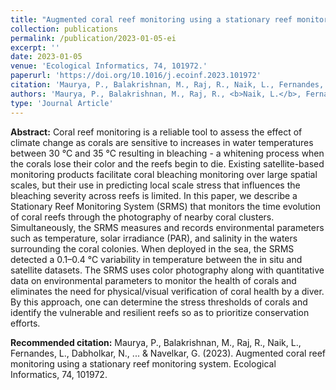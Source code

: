 ```yaml
---
title: "Augmented coral reef monitoring using a stationary reef monitoring system"
collection: publications
permalink: /publication/2023-01-05-ei
excerpt: ''
date: 2023-01-05
venue: 'Ecological Informatics, 74, 101972.'
paperurl: 'https://doi.org/10.1016/j.ecoinf.2023.101972'
citation: 'Maurya, P., Balakrishnan, M., Raj, R., Naik, L., Fernandes, L., Dabholkar, N., ... & Navelkar, G. (2023). Augmented coral reef monitoring using a stationary reef monitoring system. Ecological Informatics, 74, 101972.'
authors: 'Maurya, P., Balakrishnan, M., Raj, R., <b>Naik, L.</b>, Fernandes, L., Dabholkar, N., Prabhudesai, S., Ravindran, J., Agarwadekar, Y. and Navelkar, G.'
type: 'Journal Article'
---
```


<b>Abstract:</b>
Coral reef monitoring is a reliable tool to assess the effect of climate change as corals are sensitive to increases in water temperatures between 30 °C and 35 °C resulting in bleaching - a whitening process when the corals lose their color and the reefs begin to die. Existing satellite-based monitoring products facilitate coral bleaching monitoring over large spatial scales, but their use in predicting local scale stress that influences the bleaching severity across reefs is limited. In this paper, we describe a Stationary Reef Monitoring System (SRMS) that monitors the time evolution of coral reefs through the photography of nearby coral clusters. Simultaneously, the SRMS measures and records environmental parameters such as temperature, solar irradiance (PAR), and salinity in the waters surrounding the coral colonies. When deployed in the sea, the SRMS detected a 0.1–0.4 °C variability in temperature between the in situ and satellite datasets. The SRMS uses color photography along with quantitative data on environmental parameters to monitor the health of corals and eliminates the need for physical/visual verification of coral health by a diver. By this approach, one can determine the stress thresholds of corals and identify the vulnerable and resilient reefs so as to prioritize conservation efforts.


<b>Recommended citation:</b>
Maurya, P., Balakrishnan, M., Raj, R., Naik, L., Fernandes, L., Dabholkar, N., ... & Navelkar, G. (2023). Augmented coral reef monitoring using a stationary reef monitoring system. Ecological Informatics, 74, 101972.